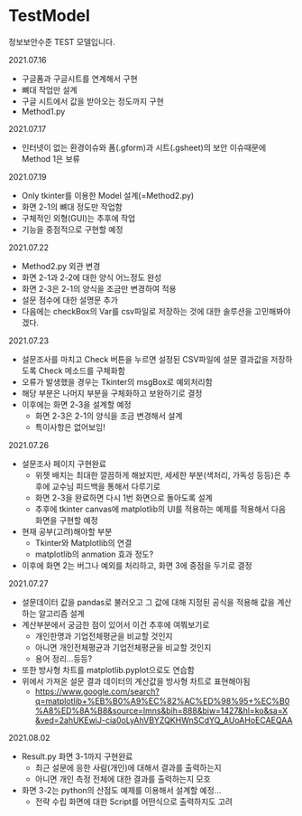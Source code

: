 # TestModel
정보보안수준 TEST 모델입니다.

2021.07.16
+ 구글폼과 구글시트를 연계해서 구현
+ 뼈대 작업만 설계
+ 구글 시트에서 값을 받아오는 정도까지 구현
+ Method1.py

2021.07.17
+ 인터넷이 없는 환경이슈와 폼(.gform)과 시트(.gsheet)의 보안 이슈때문에 Method 1은 보류

2021.07.19
+ Only tkinter를 이용한 Model 설계(=Method2.py)
+ 화면 2-1의 뼈대 정도만 작업함
+ 구체적인 외형(GUI)는 추후에 작업
+ 기능을 중점적으로 구현할 예정

2021.07.22
+ Method2.py 외관 변경
+ 화면 2-1과 2-2에 대한 양식 어느정도 완성
+ 화면 2-3은 2-1의 양식을 조금만 변경하여 적용
+ 설문 점수에 대한 설명문 추가
+ 다음에는 checkBox의 Var를 csv파일로 저장하는 것에 대한 솔루션을 고민해봐야 겠다.

2021.07.23
+ 설문조사를 마치고 Check 버튼을 누르면 설정된 CSV파일에 설문 결과값을 저장하도록 Check 메소드를 구체화함
+ 오류가 발생했을 경우는 Tkinter의 msgBox로 예외처리함
+ 해당 부분은 나머지 부분을 구체화하고 보완하기로 결정
+ 이후에는 화면 2-3을 설계할 예정
    + 화면 2-3은 2-1의 양식을 조금 변경해서 설계
    + 특이사항은 없어보임!
  
2021.07.26
+ 설문조사 페이지 구현완료
  + 위젯 배치는 최대한 깔끔하게 해놨지만, 세세한 부분(색처리, 가독성 등등)은 추후에 교수님 피드백을 통해서 다루기로
  + 화면 2-3을 완료하면 다시 1번 화면으로 돌아도록 설계
  + 추후에 tkinter canvas에 matplotlib의 UI를 적용하는 예제를 적용해서 다음 화면을 구현할 예정
+ 현재 공부(고려)해야할 부분
  + Tkinter와 Matplotlib의 연결
  + matplotlib의 anmation 효과 정도?
+ 이후에 화면 2는 버그나 예외를 처리하고, 화면 3에 중점을 두기로 결정

2021.07.27
+ 설문데이터 값을 pandas로 불러오고 그 값에 대해 지정된 공식을 적용해 값을 계산하는 알고리즘 설계
+ 계산부분에서 궁금한 점이 있어서 이건 추후에 여쭤보기로
  + 개인한명과 기업전체평균을 비교할 것인지
  + 아니면 개인전체평균과 기업전체평균을 비교할 것인지
  + 용어 정리...등등?
+ 또한 방사형 차트를 matplotlib.pyplot으로도 연습함
+ 위에서 가져온 설문 결과 데이터의 계산값을 방사형 차트로 표현해야됨
  + https://www.google.com/search?q=matplotlib+%EB%B0%A9%EC%82%AC%ED%98%95+%EC%B0%A8%ED%8A%B8&source=lmns&bih=888&biw=1427&hl=ko&sa=X&ved=2ahUKEwiJ-cia0oLyAhVBYZQKHWnSCdYQ_AUoAHoECAEQAA
  
2021.08.02
+ Result.py 화면 3-1까지 구현완료
  + 최근 설문에 응한 사람(개인)에 대해서 결과를 출력하는지
  + 아니면 개인 측정 전체에 대한 결과를 출력하는지 모호
+ 화면 3-2는 python의 산점도 예제를 이용해서 설계할 예정...
  + 전략 수립 화면에 대한 Script를 어떤식으로 출력하지도 고려